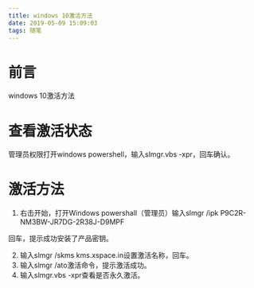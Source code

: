 ```yaml
---
title: windows 10激活方法
date: 2019-05-09 15:09:03
tags: 随笔
---
```


# 前言

windows 10激活方法

# 查看激活状态

管理员权限打开windows powershell，输入slmgr.vbs -xpr，回车确认。

# 激活方法

1. 右击开始，打开Windows powershall（管理员）输入slmgr /ipk P9C2R-NM3BW-JR7DG-2R38J-D9MPF

回车，提示成功安装了产品密钥。

2. 输入slmgr /skms kms.xspace.in设置激活名称，回车。
3. 输入slmgr /ato激活命令，提示激活成功。
4. 输入slmgr.vbs -xpr查看是否永久激活。

